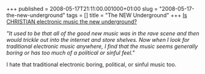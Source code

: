 +++
published = 2008-05-17T21:11:00.001000+01:00
slug = "2008-05-17-the-new-underground"
tags = []
title = "The NEW Underground"
+++
[Is CHRISTIAN electronic music the new
underground?](http://www.technochristian.com/the-new-underground/)  
  
<span style="font-style: italic;">"It used to be that all of the good
new music was in the rave scene and then would trickle out into the
internet and store shelves. Now when I look for traditional electronic
music anywhere, I find that the music seems generally boring or has too
much of a political or sinful feel."</span>  
  
I hate that traditional electronic boring, political, or sinful music
too.
